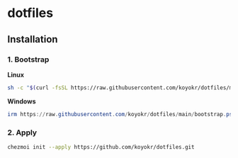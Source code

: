 # dotfiles

## Installation

### 1. Bootstrap

**Linux**

```sh
sh -c "$(curl -fsSL https://raw.githubusercontent.com/koyokr/dotfiles/main/bootstrap.sh)"
```

**Windows**

```powershell
irm https://raw.githubusercontent.com/koyokr/dotfiles/main/bootstrap.ps1 | iex
```

### 2. Apply
```sh
chezmoi init --apply https://github.com/koyokr/dotfiles.git
```
